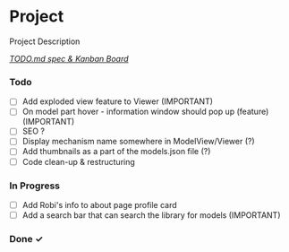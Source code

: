 # Project

Project Description

<em>[TODO.md spec & Kanban Board](https://bit.ly/3fCwKfM)</em>

### Todo

- [ ] Add exploded view feature to Viewer  (IMPORTANT)  
- [ ] On model part hover - information  window should pop up (feature) (IMPORTANT)  
- [ ] SEO ?  
- [ ] Display mechanism name somewhere in ModelView/Viewer (?)  
- [ ] Add thumbnails as a part of the models.json file (?)  
- [ ] Code clean-up & restructuring  

### In Progress

- [ ] Add Robi's info to about page profile card  
- [ ] Add a search bar that can search the library for models (IMPORTANT)  

### Done ✓


